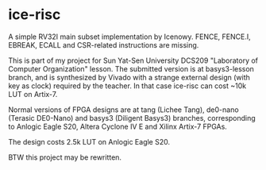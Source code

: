 # ice-risc
A simple RV32I main subset implementation by Icenowy. FENCE, FENCE.I, EBREAK, ECALL and CSR-related instructions are missing.

This is part of my project for Sun Yat-Sen University DCS209 "Laboratory of Computer Organization" lesson. The submitted version is at basys3-lesson branch, and is synthesized by Vivado with a strange external design (with key as clock) required by the teacher. In that case ice-risc can cost ~10k LUT on Artix-7.

Normal versions of FPGA designs are at tang (Lichee Tang), de0-nano (Terasic DE0-Nano) and basys3 (Diligent Basys3) branches, corresponding to Anlogic Eagle S20, Altera Cyclone IV E and Xilinx Artix-7 FPGAs.

The design costs 2.5k LUT on Anlogic Eagle S20.

BTW this project may be rewritten.
